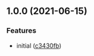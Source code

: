 ## 1.0.0 (2021-06-15)


### Features

* initial ([c3430fb](https://github.com/cshamrick/structurizr-to-png/commit/c3430fbc7dc3effca77c9f86a60dff0dab1f9944))
